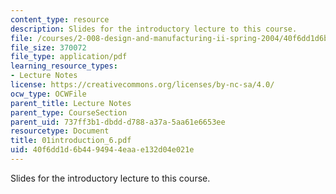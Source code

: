 ```yaml
---
content_type: resource
description: Slides for the introductory lecture to this course.
file: /courses/2-008-design-and-manufacturing-ii-spring-2004/40f6dd1d6b4494944eaae132d04e021e_01introduction_6.pdf
file_size: 370072
file_type: application/pdf
learning_resource_types:
- Lecture Notes
license: https://creativecommons.org/licenses/by-nc-sa/4.0/
ocw_type: OCWFile
parent_title: Lecture Notes
parent_type: CourseSection
parent_uid: 737ff3b1-dbdd-d788-a37a-5aa61e6653ee
resourcetype: Document
title: 01introduction_6.pdf
uid: 40f6dd1d-6b44-9494-4eaa-e132d04e021e
---
```

Slides for the introductory lecture to this course.